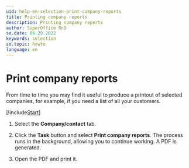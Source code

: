 ```yaml
---
uid: help-en-selection-print-company-reports
title: Printing company reports
description: Printing company reports
author: SuperOffice RnD
so.date: 06.29.2022
keywords: selection
so.topic: howto
language: en
---
```


# Print company reports

From time to time you may find it useful to produce a printout of selected companies, for example, if you need a list of all your customers.

[!include[Start](../includes/steps-start-task.md)]

1. Select the **Company/contact** tab.

1. Click the **Task** button and select **Print company reports**. The process runs in the background, allowing you to continue working. A PDF is generated.

1. Open the PDF and print it.

<!-- Referenced links -->

<!-- Referenced images -->
